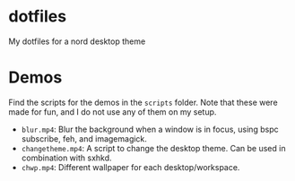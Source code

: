 # dotfiles

My dotfiles for a nord desktop theme

# Demos

Find the scripts for the demos in the `scripts` folder. Note that these were made for fun, and I do not use any of them on my setup.

- `blur.mp4`: Blur the background when a window is in focus, using bspc subscribe, feh, and imagemagick.
- `changetheme.mp4`: A script to change the desktop theme. Can be used in combination with sxhkd.
- `chwp.mp4`: Different wallpaper for each desktop/workspace.
